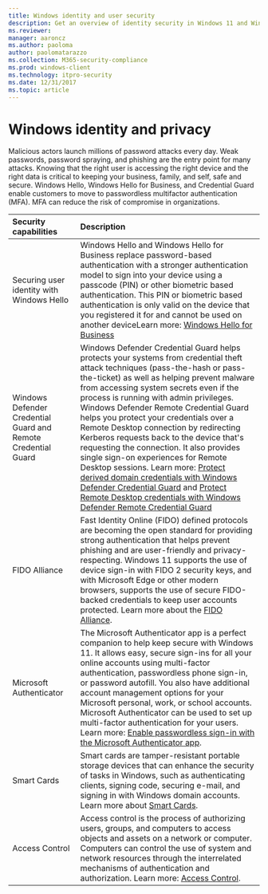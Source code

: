 ```yaml
---
title: Windows identity and user security
description: Get an overview of identity security in Windows 11 and Windows 10
ms.reviewer: 
manager: aaroncz
ms.author: paoloma
author: paolomatarazzo
ms.collection: M365-security-compliance
ms.prod: windows-client
ms.technology: itpro-security
ms.date: 12/31/2017
ms.topic: article
---
```


# Windows identity and privacy
 
Malicious actors launch millions of password attacks every day. Weak passwords, password spraying, and phishing are the entry point for many attacks. Knowing that the right user is accessing the right device and the right data is critical to keeping your business, family, and self, safe and secure.  Windows Hello, Windows Hello for Business, and Credential Guard enable customers to move to passwordless multifactor authentication (MFA). MFA can reduce the risk of compromise in organizations.

| Security capabilities | Description |
|:---|:---|
| Securing user identity with Windows Hello  |  Windows Hello and Windows Hello for Business replace password-based authentication with a stronger authentication model to sign into your device using a passcode (PIN) or other biometric based authentication. This PIN or biometric based authentication is only valid on the device that you registered it for and cannot be used on another deviceLearn more: [Windows Hello for Business](identity-protection\hello-for-business\hello-overview.md) |
| Windows Defender Credential Guard and Remote Credential Guard | Windows Defender Credential Guard helps protects your systems from credential theft attack techniques (pass-the-hash or pass-the-ticket) as well as helping prevent malware from accessing system secrets even if the process is running with admin privileges. Windows Defender Remote Credential Guard helps you protect your credentials over a Remote Desktop connection by redirecting Kerberos requests back to the device that's requesting the connection. It also provides single sign-on experiences for Remote Desktop sessions. Learn more: [Protect derived domain credentials with Windows Defender Credential Guard](identity-protection/credential-guard/credential-guard-how-it-works.md) and [Protect Remote Desktop credentials with Windows Defender Remote Credential Guard](identity-protection/remote-credential-guard.md)|
| FIDO Alliance | Fast Identity Online (FIDO) defined protocols are becoming the open standard for providing strong authentication that helps prevent phishing and are user-friendly and privacy-respecting. Windows 11 supports the use of device sign-in with FIDO 2 security keys, and with Microsoft Edge or other modern browsers, supports the use of secure FIDO-backed credentials to keep user accounts protected. Learn more about the [FIDO Alliance](https://fidoalliance.org/). |
| Microsoft Authenticator | The Microsoft Authenticator app is a perfect companion to help keep secure with Windows 11. It allows easy, secure sign-ins for all your online accounts using multi-factor authentication, passwordless phone sign-in, or password autofill. You also have additional account management options for your Microsoft personal, work, or school accounts. Microsoft Authenticator can be used to set up multi-factor authentication for your users. Learn more: [Enable passwordless sign-in with the Microsoft Authenticator app](/azure/active-directory/authentication/howto-authentication-passwordless-phone).  |
| Smart Cards | Smart cards are tamper-resistant portable storage devices that can enhance the security of tasks in Windows, such as authenticating clients, signing code, securing e-mail, and signing in with Windows domain accounts. Learn more about [Smart Cards](identity-protection/smart-cards/smart-card-windows-smart-card-technical-reference.md).|
| Access Control | Access control is the process of authorizing users, groups, and computers to access objects and assets on a network or computer. Computers can control the use of system and network resources through the interrelated mechanisms of authentication and authorization. Learn more: [Access Control](identity-protection/access-control/access-control.md).|

